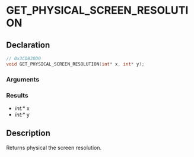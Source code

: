 # GET_PHYSICAL_SCREEN_RESOLUTION

## Declaration
```cpp
// 0x3CD830D0
void GET_PHYSICAL_SCREEN_RESOLUTION(int* x, int* y);
```

### Arguments

### Results
- **int*:** x
- **int*:** y

## Description
Returns physical the screen resolution.